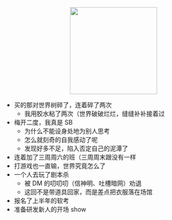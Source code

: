 <div style="display: flex;justify-content: center;">
<img src="https://cdn.jsdelivr.net/gh/jiechen257/personal-gallery@main/img/202403232329134.png" style="width: 200px;">
</div>


- 买的那对世界树碎了，连着碎了两次
  - 我用胶水粘了两次（世界破破烂烂，缝缝补补接着过
- 梅开二度，我真是 SB
  - 为什么不能设身处地为别人思考
  - 怎么就刻奇的自我感动了呢
  - 发现好多不足，陷入否定自己的泥潭了
- 连着加了三周周六的班（三周周末跟没有一样
- 打游戏也一直输，世界究竟怎么了
- 一个人去玩了剧本杀
  - 被 DM 的叨叨叨（信神明、吐槽暗网）劝退
  - 这回不是带道具回家，而是差点把衣服落在场馆
- 报名了上半年的软考
- 准备研发新人的开场 show
